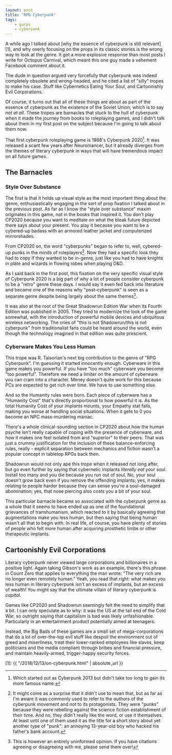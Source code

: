 ```yaml
---
layout: post
title: "RPG Cyberpunk"
tags:
    - gurps
    - cyberpunk
---
```


A while ago I talked about [why the essence of cyberpunk is still relevant][1],
and why overly focusing on the props in its classic stories is the wrong way to
look at the genre. It got a more explosive response than most posts I write for
Octopus Carnival, which meant this one guy made a vehement Facebook comment
about it.

The dude in question argued very forcefully that cyberpunk was indeed completely
obsolete and wrong-headed, and he cited a list of "silly" tropes to make his
case. Stuff like Cybernetics Eating Your Soul, and Cartoonishly Evil
Corporations.

Of course, it turns out that all of these things are about as part of the
essence of cyberpunk as the existence of the Soviet Union, which is to say _not
at all_. These tropes are barnacles that stuck to the hull of cyberpunk when it
made the journey from books to roleplaying games, and I didn't talk about them
in my first post on the subject because I'm going to talk about them now.

That first cyberpunk roleplaying game is 1988's Cyberpunk 2020[^1]. It was
released a scant few years after Neuromancer, but it already diverges from the
themes of literary cyberpunk in ways that will have tremendous impact on all
future games.

## The Barnacles

### Style Over Substance

The first is that it holds up visual style as the most important thing about the
genre, enthusiastically engaging in the sort of prop fixation I talked about in
the previous post. As far as I know the "style over substance" maxim originates
in this game, not in the books that inspired it. You don't play CP2020 because
you want to meditate on what the bleak future depicted there says about your
present. You play it because you want to be a cybered-up badass with an armored
leather jacket and computerized mirrorshades.

From CP2020 on, the word "cyberpunks" began to refer to, well, cybered-up punks
in the minds of roleplayers[^2]. Now they had a specific look they had to copy
if they wanted to be in-genre, just like you had to have knights in plate and
wizards in flowing robes when playing D&D.

As I said back in the first post, this fixation on the very specific visual
style of Cyberpunk 2020 is a big part of why a lot of people consider cyberpunk
to be a "retro" genre these days. I would say it even fed back into literature
and became one of the reasons why "post-cyberpunk" is seen as a separate genre
despite being largely about the same themes[^3].

It was also at the root of the Great Shadowrun Edition War when its Fourth
Edition was published in 2005. They tried to modernize the look of the game
somewhat, with the introduction of powerful mobile devices and ubiquitous
wireless networking. The cries of "this is not Shadowrun/this is not cyberpunk"
from traditionalist fans could be heard around the world, even though the
technology imagined in that edition was quite prescient.

### Cyberware Makes You Less Human

This trope was R. Talsorian's next big contribution to the genre of "RPG
Cyberpunk". I'm guessing it started innocently enough. Cyberware in this game
makes you powerful. If you have "too much" cyberware you become "too
powerful". Therefore we need a limiter on the amount of cyberware you can cram
into a character. Money doesn't quite work for this because PCs are expected to
get rich over time. We have to use something else.

And so the Humanity rules were born. Each piece of cyberware has a "Humanity
Cost" that's directly proportional to how powerful it is. As the total Humanity
Cost of your implants mounts, your Empathy stat falls, making you worse at
handling social situations. When it gets to 0 you become an NPC mass-murdering
maniac.

There's a whole clinical-sounding section in CP2020 about how the human psyche
isn't really capable of coping with the presence of cyberware, and how it makes
one feel isolated from and "superior" to their peers. That was just a crummy
justification for the inclusion of these balance-enforcing rules, really -
explicit separation between mechanics and fiction wasn't a popular concept in
tabletop RPGs back then.

Shadowrun would not only ape this trope when it released not long after, but go
even further by saying that cybernetic implants _literally eat your
soul_. Install too many and you die because you run out of soul. No, your soul
doesn't grow back even if you remove the offending implants; yes, it makes
relating to people harder because they can sense you're a soul-damaged
abomination; yes, that nose piercing also costs you a bit of your soul.

This particular barnacle became so associated with the cyberpunk genre as a
whole that it seems to have ended up as one of the foundational grievances of
transhumanism, which reacted to it by basically agreeing that augmentations make
you less human, but then saying that being human wasn't all that to begin
with. In real life, of course, you have plenty of stories of people who felt
_more_ human after acquiring prosthetic limbs or other therapeutic implants.

## Cartoonishly Evil Corporations

Literary cyberpunk never viewed large corporations and billionaires in a
positive light. Again taking Gibson's work as an example, there's this phrase in
Count Zero that applies to everything the man wrote: "The very rich are no
longer even remotely human." Yeah, you read that right: what makes you less
human in literary cyberpunk isn't an excess of implants, but an excess of
wealth! You might say that the ultimate villain of literary cyberpunk is
_capital_.

Games like CP2020 and Shadowrun seemingly felt the need to simplify that a
bit. I can only speculate as to why: it was the US at the tail end of the Cold
War, so outright saying that capitalism is bad was likely
unfashionable. Particularly in an entertainment product potentially aimed at
teenagers.

Instead, the Big Bads of these games are a small set of mega-corporations that
do a lot of over-the-top evil stuff like despoil the environment out of greed
and miserliness, treat their lower-ranked employees like slaves, keep
politicians and the media compliant through bribes and financial pressure, and
maintain heavily-armed, trigger-happy security forces.

[1]: {{ "/2018/12/13/on-cyberpunk.html" | absolute_url }}

[^1]: Which started out as Cyberpunk 2013 but didn't take too long to gain its
    more famous name.

[^2]: It might come as a surprise that it didn't use to mean that, but as far as
    I'm aware it was commonly used to refer to the _authors_ of the cyberpunk
    movement and not to its protagonists. They were "punks" because they were
    rebelling against the science fiction establishment of their time. And no,
    they didn't really like the word, or use it themselves. At least until one
    of them used it as the title for a short story about yet another type of
    "punk": an annoying 13-year-old boy who hacked his father's bank account.

[^3]: This is however an entirely uninformed opinion. If you have citations
    agreeing or disagreeing with me, please send them over!
